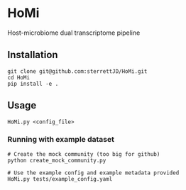 # HoMi
Host-microbiome dual transcriptome pipeline

## Installation
```
git clone git@github.com:sterrettJD/HoMi.git
cd HoMi
pip install -e .
```

## Usage
```
HoMi.py <config_file>
```

### Running with example dataset
```
# Create the mock community (too big for github)
python create_mock_community.py

# Use the example config and example metadata provided
HoMi.py tests/example_config.yaml
```